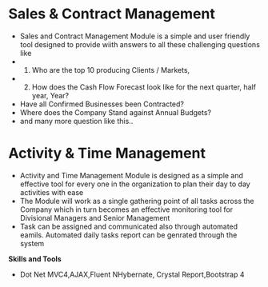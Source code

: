 # Sales & Contract Management
- Sales and Contract Management Module is a simple and user friendly tool designed to provide wiith answers to all these challenging questions like
-  1. Who are the top 10 producing Clients / Markets, 
-  2. How does the Cash Flow Forecast look like for the next quarter, half year, Year?
-  Have all Confirmed Businesses been Contracted?
-  Where does the Company Stand against Annual Budgets? 
-  and many more question like this..

# Activity & Time Management
- Activity and Time Management Module is designed as a simple and effective tool for every one in the organization to plan their day to day activities with ease
- The Module will work as a single gathering point of all tasks across the Company which in turn becomes an effective monitoring tool for Divisional Managers and Senior Management
- Task can be assigned and communicated also through automated eamils. Automated daily tasks report can be genrated through the system

**Skills and Tools**

- Dot Net MVC4,AJAX,Fluent NHybernate, Crystal Report,Bootstrap 4
